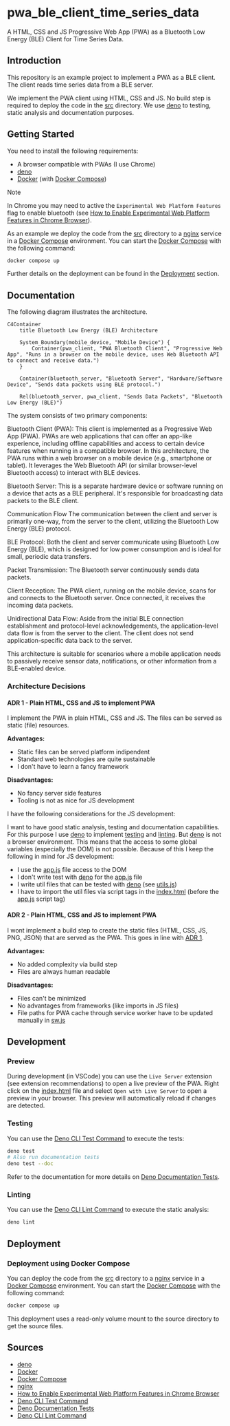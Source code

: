 # pwa_ble_client_time_series_data

A HTML, CSS and JS Progressive Web App (PWA) as a Bluetooth Low Energy (BLE) Client for Time Series Data.

## Introduction

This repository is an example project to implement a PWA as a BLE client. The client reads time series data from a BLE server.

We implement the PWA client using HTML, CSS and JS. No build step is required to deploy the code in the [src](./src) directory. We use [deno] to testing, static analysis and documentation purposes.

## Getting Started

You need to install the following requirements:

- A browser compatible with PWAs (I use Chrome)
- [deno]
- [Docker] (with [Docker Compose])

> [!NOTE]
> In Chrome you may need to active the `Experimental Web Platform Features` flag to enable bluetooth (see [How to Enable Experimental Web Platform Features in Chrome Browser]).

As an example we deploy the code from the [src](./src) directory to a [nginx] service in a [Docker Compose] environment. You can start the [Docker Compose] with the following command:

```bash
docker compose up
```

Further details on the deployment can be found in the [Deployment](#deployment) section.

## Documentation

The following diagram illustrates the architecture.

```mermaid
C4Container
    title Bluetooth Low Energy (BLE) Architecture

    System_Boundary(mobile_device, "Mobile Device") {
        Container(pwa_client, "PWA Bluetooth Client", "Progressive Web App", "Runs in a browser on the mobile device, uses Web Bluetooth API to connect and receive data.")
    }

    Container(bluetooth_server, "Bluetooth Server", "Hardware/Software Device", "Sends data packets using BLE protocol.")

    Rel(bluetooth_server, pwa_client, "Sends Data Packets", "Bluetooth Low Energy (BLE)")
```

The system consists of two primary components:

Bluetooth Client (PWA): This client is implemented as a Progressive Web App (PWA). PWAs are web applications that can offer an app-like experience, including offline capabilities and access to certain device features when running in a compatible browser. In this architecture, the PWA runs within a web browser on a mobile device (e.g., smartphone or tablet). It leverages the Web Bluetooth API (or similar browser-level Bluetooth access) to interact with BLE devices.

Bluetooth Server: This is a separate hardware device or software running on a device that acts as a BLE peripheral. It's responsible for broadcasting data packets to the BLE client.

Communication Flow
The communication between the client and server is primarily one-way, from the server to the client, utilizing the Bluetooth Low Energy (BLE) protocol.

BLE Protocol: Both the client and server communicate using Bluetooth Low Energy (BLE), which is designed for low power consumption and is ideal for small, periodic data transfers.

Packet Transmission: The Bluetooth server continuously sends data packets.

Client Reception: The PWA client, running on the mobile device, scans for and connects to the Bluetooth server. Once connected, it receives the incoming data packets.

Unidirectional Data Flow: Aside from the initial BLE connection establishment and protocol-level acknowledgements, the application-level data flow is from the server to the client. The client does not send application-specific data back to the server.

This architecture is suitable for scenarios where a mobile application needs to passively receive sensor data, notifications, or other information from a BLE-enabled device.

### Architecture Decisions

#### ADR 1 - Plain HTML, CSS and JS to implement PWA

I implement the PWA in plain HTML, CSS and JS. The files can be served as static (file) resources.

**Advantages:**

- Static files can be served platform indipendent
- Standard web technologies are quite sustainable
- I don't have to learn a fancy framework

**Disadvantages:**

- No fancy server side features
- Tooling is not as nice for JS development

I have the following considerations for the JS development:

I want to have good static analysis, testing and documentation capabilities. For this purpose I use [deno] to implement [testing](#testing) and [linting](#linting). But [deno] is not a browser environment. This means that the access to some global variables (especially the DOM) is not possible. Because of this I keep the following in mind for JS development:

- I use the [app.js](./src/app.js) file access to the DOM
- I don't write test with [deno] for the [app.js](./src/app.js) file
- I write util files that can be tested with [deno] (see [utils.js](./src/utils.js))
- I have to import the util files via script tags in the [index.html](./src/index.html) (before the [app.js](./src/app.js) script tag)

#### ADR 2 - Plain HTML, CSS and JS to implement PWA

I wont implement a build step to create the static files (HTML, CSS, JS, PNG, JSON) that are served as the PWA. This goes in line with [ADR 1](#adr-1---plain-html-css-and-js-to-implement-pwa).

**Advantages:**

- No added complexity via build step
- Files are always human readable

**Disadvantages:**

- Files can't be minimized
- No advantages from frameworks (like imports in JS files)
- File paths for PWA cache through service worker have to be updated manually in [sw.js](./src/sw.js)

## Development

### Preview

During development (in VSCode) you can use the `Live Server` extension (see extension recommendations) to open a live preview of the PWA. Right click on the [index.html](./src/index.html) file and select `Open with Live Server` to open a preview in your browser. This preview will automatically reload if changes are detected.

### Testing

You can use the [Deno CLI Test Command] to execute the tests:

```bash
deno test
# Also run documentation tests
deno test --doc
```

Refer to the documentation for more details on [Deno Documentation Tests].

### Linting

You can use the [Deno CLI Lint Command] to execute the static analysis:

```bash
deno lint
```

## Deployment

### Deployment using Docker Compose

You can deploy the code from the [src](./src) directory to a [nginx] service in a [Docker Compose] environment. You can start the [Docker Compose] with the following command:

```bash
docker compose up
```

This deployment uses a read-only volume mount to the source directory to get the source files.

## Sources

- [deno]
- [Docker]
- [Docker Compose]
- [nginx]
- [How to Enable Experimental Web Platform Features in Chrome Browser]
- [Deno CLI Test Command]
- [Deno Documentation Tests]
- [Deno CLI Lint Command]

[deno]: https://deno.com/
[Docker]: https://www.docker.com/
[Docker Compose]: https://docs.docker.com/compose/
[nginx]: https://nginx.org/en/
[How to Enable Experimental Web Platform Features in Chrome Browser]: https://techviral.net/enable-experimental-web-platform-features-in-chrome/
[Deno CLI Test Command]: https://docs.deno.com/runtime/reference/cli/test/
[Deno Documentation Tests]: https://docs.deno.com/runtime/reference/documentation/
[Deno CLI Lint Command]: https://docs.deno.com/runtime/reference/cli/lint/